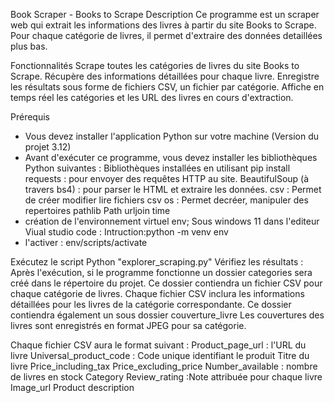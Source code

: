 Book Scraper - Books to Scrape
Description
Ce programme est un scraper web qui extrait les informations des livres à partir du site Books to Scrape. Pour chaque catégorie de livres, il permet d'extraire des données detaillées plus bas.

Fonctionnalités
Scrape toutes les catégories de livres du site Books to Scrape.
Récupère des informations détaillées pour chaque livre.
Enregistre les résultats sous forme de fichiers CSV, un fichier par catégorie.
Affiche en temps réel les catégories et les URL des livres en cours d'extraction.

Prérequis
- Vous devez installer l'application Python sur votre machine (Version du projet 3.12)
- Avant d'exécuter ce programme, vous devez installer les bibliothèques Python suivantes :
Bibliothèques installées en utilisant pip install 
  requests : pour envoyer des requêtes HTTP au site.
  BeautifulSoup (à travers bs4) : pour parser le HTML et extraire les données.
  csv : Permet de créer modifier lire fichiers csv
  os : Permet decréer, manipuler des repertoires
  pathlib  Path
  urljoin
  time
- création de l'environnement virtuel env; Sous windows 11 dans l'editeur Viual studio code : Intruction:python -m venv env
- l'activer : env/scripts/activate

Exécutez le script Python "explorer_scraping.py"
Vérifiez les résultats : 
Après l'exécution, si le programme fonctionne un dossier categories sera créé dans le répertoire du projet. Ce dossier contiendra un fichier CSV pour chaque catégorie de livres. Chaque fichier CSV inclura les informations détaillées pour les livres de la catégorie correspondante.
Ce dossier contiendra également un sous dossier couverture_livre Les couvertures des livres sont enregistrés en format JPEG pour sa catégorie.

Chaque fichier CSV aura le format suivant :
Product_page_url : l'URL du livre
Universal_product_code : Code unique identifiant le produit
Titre du livre
Price_including_tax
Price_excluding_price
Number_available : nombre de livres en stock
Category
Review_rating :Note attribuée pour chaque livre
Image_url
Product description




